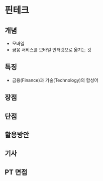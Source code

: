 # 핀테크
## 개념
- 모바일
- 금융 서비스를 모바일 인터넷으로 옮기는 것

## 특징
- 금융(Finance)과 기술(Technology)의 합성어

## 장점

## 단점

## 활용방안

## 기사

## PT 면접
